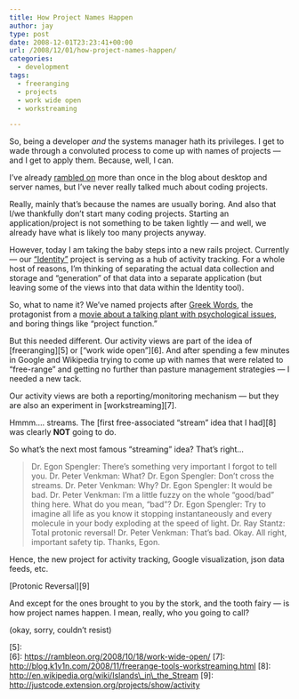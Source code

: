 ```yaml
---
title: How Project Names Happen
author: jay
type: post
date: 2008-12-01T23:23:41+00:00
url: /2008/12/01/how-project-names-happen/
categories:
  - development
tags:
  - freeranging
  - projects
  - work wide open
  - workstreaming

---
```

So, being a developer _and_ the systems manager hath its privileges. I get to wade through a convoluted process to come up with names of projects — and I get to apply them. Because, well, I can.

I’ve already [rambled on][1] more than once in the blog about desktop and server names, but I’ve never really talked much about coding projects.

Really, mainly that’s because the names are usually boring. And also that I/we thankfully don’t start many coding projects. Starting an application/project is not something to be taken lightly — and well, we already have what is likely too many projects anyway.

However, today I am taking the baby steps into a new rails project. Currently — our [“Identity”][2] project is serving as a hub of activity tracking. For a whole host of reasons, I’m thinking of separating the actual data collection and storage and “generation” of that data into a separate application (but leaving some of the views into that data within the Identity tool).

So, what to name it? We’ve named projects after [Greek Words][3], the protagonist from a [movie about a talking plant with psychological issues][4], and boring things like “project function.”

But this needed different. Our activity views are part of the idea of \[freeranging\]\[5\] or \[“work wide open”\]\[6\]. And after spending a few minutes in Google and Wikipedia trying to come up with names that were related to “free-range” and getting no further than pasture management strategies — I needed a new tack.

Our activity views are both a reporting/monitoring mechanism — but they are also an experiment in \[workstreaming\]\[7\].

Hmmm…. streams. The \[first free-associated “stream” idea that I had\]\[8\] was clearly **NOT** going to do.

So what’s the next most famous “streaming” idea? That’s right…

> Dr. Egon Spengler: There’s something very important I forgot to tell you. Dr. Peter Venkman: What? Dr. Egon Spengler: Don’t cross the streams. Dr. Peter Venkman: Why? Dr. Egon Spengler: It would be bad. Dr. Peter Venkman: I’m a little fuzzy on the whole “good/bad” thing here. What do you mean, “bad”? Dr. Egon Spengler: Try to imagine all life as you know it stopping instantaneously and every molecule in your body exploding at the speed of light. Dr. Ray Stantz: Total protonic reversal! Dr. Peter Venkman: That’s bad. Okay. All right, important safety tip. Thanks, Egon.

Hence, the new project for activity tracking, Google visualization, json data feeds, etc.

\[Protonic Reversal\]\[9\]

And except for the ones brought to you by the stork, and the tooth fairy — is how project names happen. I mean, really, who you going to call?

(okay, sorry, couldn’t resist)

[5]:     
[6]: https://rambleon.org/2008/10/18/work-wide-open/ [7]: http://blog.k1v1n.com/2008/11/freerange-tools-workstreaming.html [8]: http://en.wikipedia.org/wiki/Islands\_in\_the_Stream [9]: http://justcode.extension.org/projects/show/activity

 [1]: https://rambleon.org/2006/01/17/trivia-tuesday/
 [2]: http://justcode.extension.org/projects/show/identity
 [3]: http://en.wikipedia.org/wiki/Eureka_(word)
 [4]: http://en.wikipedia.org/wiki/The_Little_Shop_of_Horrors
